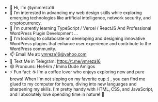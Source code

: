 - 👋 Hi, I’m @ymmreza16
- 👀 I’m interested in advancing my web design skills while exploring emerging technologies like artificial intelligence, network security, and cryptocurrency.
- 🌱 I’m currently learning TypeScript / Vercel / ReactJS And Professional WordPress Plugin Development  ...
- 💞️ I'm looking to collaborate on developing and designing innovative WordPress plugins that enhance user experience and contribute to the WordPress community.
- 📫 Email Me at: ymreza16@yahoo.com
- 💬 Text Me in Telegram: https://t.me/ymreza16
- 😄 Pronouns: He/Him / Imma Dude Amigos
- ⚡ Fun fact: ☕️ I'm a coffee lover who enjoys exploring new and pure brews! When I'm not sipping on my favorite cup :) , you can find me glued to my computer for hours, diving into new languages and sharpening my skills. I'm pretty handy with HTML, CSS, and JavaScript, and I absolutely love spending time in nature! 🌿
<!---
ymmreza16/ymmreza16 is a ✨ special ✨ repository because its `README.md` (this file) appears on your GitHub profile.
You can click the Preview link to take a look at your changes.
--->
